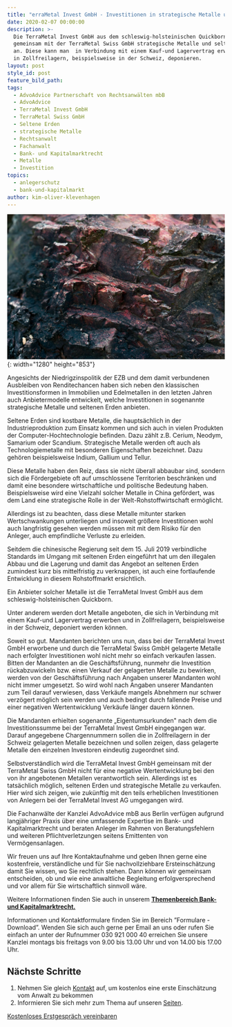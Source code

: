 ```yaml
---
title: "erraMetal Invest GmbH - Investitionen in strategische Metalle und seltene\_Erden"
date: 2020-02-07 00:00:00
description: >-
  Die TerraMetal Invest GmbH aus dem schleswig-holsteinischen Quickborn bietet
  gemeinsam mit der TerraMetal Swiss GmbH strategische Metalle und seltene Erden
  an. Diese kann man  in Verbindung mit einem Kauf-und Lagervertrag erwerben und
  in Zollfreilagern, beispielsweise in der Schweiz, deponieren.
layout: post
style_id: post
feature_bild_path:
tags:
  - AdvoAdvice Partnerschaft von Rechtsanwälten mbB
  - AdvoAdvice
  - TerraMetal Invest GmbH
  - TerraMetal Swiss GmbH
  - Seltene Erden
  - strategische Metalle
  - Rechtsanwalt
  - Fachanwalt
  - Bank- und Kapitalmarktrecht
  - Metalle
  - Investition
topics:
  - anlegerschutz
  - bank-und-kapitalmarkt
author: kim-oliver-klevenhagen
---
```


![](/uploads/erz.jpg){: width="1280" height="853"}

Angesichts der Niedrigzinspolitik der EZB und dem damit verbundenen Ausbleiben von Renditechancen haben sich neben den klassischen Investitionsformen in Immobilien und Edelmetallen in den letzten Jahren auch Anbietermodelle entwickelt, welche Investitionen in sogenannte strategische Metalle und seltenen Erden anbieten.

Seltene Erden sind kostbare Metalle, die haupts&auml;chlich in der Industrieproduktion zum Einsatz kommen und sich auch in vielen Produkten der Computer-Hochtechnologie befinden. Dazu z&auml;hlt z.B. Cerium, Neodym, Samarium oder Scandium. Strategische Metalle werden oft auch als Technologiemetalle mit besonderen Eigenschaften bezeichnet. Dazu gehören beispielsweise Indium, Gallium und Tellur.

Diese Metalle haben den Reiz, dass sie nicht &uuml;berall abbaubar sind, sondern sich die Fördergebiete oft auf umschlossene Territorien beschr&auml;nken und damit eine besondere wirtschaftliche und politische Bedeutung haben. Beispielsweise wird eine Vielzahl solcher Metalle in China gefördert, was dem Land eine strategische Rolle in der Welt-Rohstoffwirtschaft ermöglicht.

Allerdings ist zu beachten, dass diese Metalle mitunter starken Wertschwankungen unterliegen und insoweit grö&szlig;ere Investitionen wohl auch langfristig gesehen werden m&uuml;ssen mit mit dem Risiko f&uuml;r den Anleger, auch empfindliche Verluste zu erleiden.

Seitdem die chinesische Regierung seit dem 15. Juli 2019 verbindliche Standards im Umgang mit seltenen Erden eingef&uuml;hrt hat um den illegalen Abbau und die Lagerung und damit das Angebot an seltenen Erden zumindest kurz bis mittelfristig zu verknappen, ist auch eine fortlaufende Entwicklung in diesem Rohstoffmarkt ersichtlich.

Ein Anbieter solcher Metalle ist die TerraMetal Invest GmbH aus dem schleswig-holsteinischen Quickborn.

Unter anderem werden dort Metalle angeboten, die sich in Verbindung mit einem Kauf-und Lagervertrag erwerben und in Zollfreilagern, beispielsweise in der Schweiz, deponiert werden können.

Soweit so gut. Mandanten berichten uns nun, dass bei der TerraMetal Invest GmbH erworbene und durch die TerraMetal Swiss GmbH gelagerte Metalle nach erfolgter Investitionen wohl nicht mehr so einfach verkaufen lassen. Bitten der Mandanten an die Gesch&auml;ftsf&uuml;hrung, nunmehr die Investition r&uuml;ckabzuwickeln bzw. einen Verkauf der gelagerten Metalle zu bewirken, werden von der Gesch&auml;ftsf&uuml;hrung nach Angaben unserer Mandanten wohl nicht immer umgesetzt. So wird wohl nach Angaben unserer Mandanten zum Teil darauf verwiesen, dass Verk&auml;ufe mangels Abnehmern nur schwer verzögert möglich sein werden und auch bedingt durch fallende Preise und einer negativen Wertentwicklung Verk&auml;ufe l&auml;nger dauern können.

Die Mandanten erhielten sogenannte „Eigentumsurkunden" nach dem die Investitionssumme bei der TerraMetal Invest GmbH eingegangen war. Darauf angegebene Chargennummern sollen die in Zollfreilagern in der Schweiz gelagerten Metalle bezeichnen und sollen zeigen, dass gelagerte Metalle den einzelnen Investoren eindeutig zugeordnet sind.

Selbstverst&auml;ndlich wird die TerraMetal Invest GmbH gemeinsam mit der TerraMetal Swiss GmbH nicht f&uuml;r eine negative Wertentwicklung bei den von ihr angebotenen Metallen verantwortlich sein. Allerdings ist es tats&auml;chlich möglich, seltenen Erden und strategische Metalle zu verkaufen. Hier wird sich zeigen, wie zuk&uuml;nftig mit den teils erheblichen Investitionen von Anlegern bei der TerraMetal Invest AG umgegangen wird.

Die Fachanw&auml;lte der Kanzlei AdvoAdvice mbB aus Berlin verf&uuml;gen aufgrund langj&auml;hriger Praxis &uuml;ber eine umfassende Expertise im Bank- und Kapitalmarktrecht und beraten Anleger im Rahmen von Beratungsfehlern und weiteren Pflichtverletzungen seitens Emittenten von Vermögensanlagen.&nbsp;

Wir freuen uns auf Ihre Kontaktaufnahme und geben Ihnen gerne eine kostenfreie, verst&auml;ndliche und f&uuml;r Sie nachvollziehbare Ersteinsch&auml;tzung damit Sie wissen, wo Sie rechtlich stehen. Dann können wir gemeinsam entscheiden, ob und wie eine anwaltliche Begleitung erfolgversprechend und vor allem f&uuml;r Sie wirtschaftlich sinnvoll w&auml;re.

Weitere Informationen finden Sie auch in unserem&nbsp;[**Themenbereich Bank- und Kapitalmarktrecht.**](https://advoadvice.de/themen/bank-und-kapitalmarktrecht/)

Informationen und Kontaktformulare finden Sie im Bereich ”Formulare - Download”. Wenden Sie sich auch gerne per Email an uns oder rufen Sie einfach an unter der Rufnummer 030 921 000 40 erreichen Sie unsere Kanzlei montags bis freitags von 9.00 bis 13.00 Uhr und von 14.00 bis 17.00 Uhr.&nbsp;

## N&auml;chste Schritte

1. Nehmen Sie gleich&nbsp;[Kontakt](https://advoadvice.de/blog/udi-energie-festzins-ix-r%C3%BCckzahlungen-anleger-in-sorge/#kontakt)&nbsp;auf, um kostenlos eine erste Einsch&auml;tzung vom Anwalt zu bekommen
2. Informieren Sie sich mehr zum Thema auf unseren&nbsp;[Seiten](https://advoadvice.de/#themen).

[Kostenloses Erstgespr&auml;ch vereinbaren](https://advoadvice.de/blog/udi-energie-festzins-ix-r%C3%BCckzahlungen-anleger-in-sorge/#kontakt)